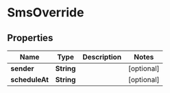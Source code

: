 
# SmsOverride

## Properties
| Name           | Type       | Description | Notes      |
|----------------|------------|-------------|------------|
| **sender**     | **String** |             | [optional] |
| **scheduleAt** | **String** |             | [optional] |



